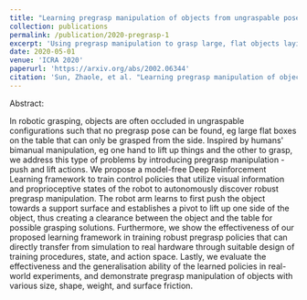 ```yaml
---
title: "Learning pregrasp manipulation of objects from ungraspable poses"
collection: publications
permalink: /publication/2020-pregrasp-1
excerpt: 'Using pregrasp manipulation to grasp large, flat objects laying on the table against a wall.'
date: 2020-05-01
venue: 'ICRA 2020'
paperurl: 'https://arxiv.org/abs/2002.06344'
citation: 'Sun, Zhaole, et al. "Learning pregrasp manipulation of objects from ungraspable poses." 2020 IEEE International Conference on Robotics and Automation (ICRA). IEEE, 2020.'
---
```


Abstract: 

In robotic grasping, objects are often occluded in ungraspable configurations such that no pregrasp pose can be found, eg large flat boxes on the table that can only be grasped from the side. Inspired by humans' bimanual manipulation, eg one hand to lift up things and the other to grasp, we address this type of problems by introducing pregrasp manipulation - push and lift actions. We propose a model-free Deep Reinforcement Learning framework to train control policies that utilize visual information and proprioceptive states of the robot to autonomously discover robust pregrasp manipulation. The robot arm learns to first push the object towards a support surface and establishes a pivot to lift up one side of the object, thus creating a clearance between the object and the table for possible grasping solutions. Furthermore, we show the effectiveness of our proposed learning framework in training robust pregrasp policies that can directly transfer from simulation to real hardware through suitable design of training procedures, state, and action space. Lastly, we evaluate the effectiveness and the generalisation ability of the learned policies in real-world experiments, and demonstrate pregrasp manipulation of objects with various size, shape, weight, and surface friction. 
